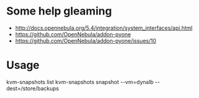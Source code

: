 # Some help gleaming

* http://docs.opennebula.org/5.4/integration/system_interfaces/api.html
* https://github.com/OpenNebula/addon-pyone
* https://github.com/OpenNebula/addon-pyone/issues/10


# Usage

kvm-snapshots list
kvm-snapshots snapshot --vm=dynalb --dest=/store/backups
